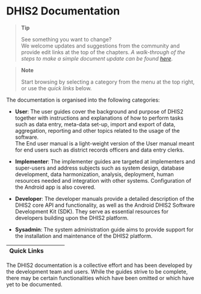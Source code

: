 # DHIS2 Documentation

> **Tip**
>
> See something you want to change?  
> We welcome updates and suggestions from the community and provide edit links at the top of the chapters.
> _A walk-through of the steps to make a simple document update can be found [here](https://github.com/dhis2/dhis2-docs/blob/master/src/commonmark/en/content/common/submitting-a-doc-fix.md)_.

> **Note**
>
> Start browsing by selecting a category from the menu at the top right, or use the _quick links_ below.

The documentation is organised into the following categories:

- **User**:   The user guides cover the background and purpose of DHIS2 together with instructions and explanations of how to perform tasks such as data entry, meta-data set-up, import and export of data, aggregation, reporting and other topics related to the usage of the software.  
The End user manual is a light-weight version of the User manual meant for end users such as district records officers and data entry clerks.<!-- user -->  

- **Implementer**: The implementer guides are targeted at implementers and super-users and address subjects such as system design, database development, data harmonization, analysis, deployment, human resources needed and integration with other systems. Configuration of the Android app is also covered.<!-- implementer -->  

- **Developer**: The developer manuals provide a detailed description of the DHIS2 core API and functionality, as well as the Android DHIS2 Software Development Kit (SDK). They serve as essential resources for developers building upon the DHIS2 platform.<!-- developer -->  

- **Sysadmin**: The system administration guide aims to provide support for the installation and maintenance of the DHIS2 platform.<!-- sysadmin -->  

|Quick Links ||||
|--- |--- |--- |--- |


The DHIS2 documentation is a collective effort and has been developed by the development team and users. While the guides strive to be complete, there may be certain functionalities which have been omitted or which have yet to be documented.
